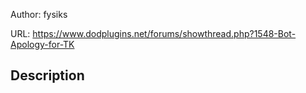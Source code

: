 Author: fysiks

URL: https://www.dodplugins.net/forums/showthread.php?1548-Bot-Apology-for-TK

## Description

